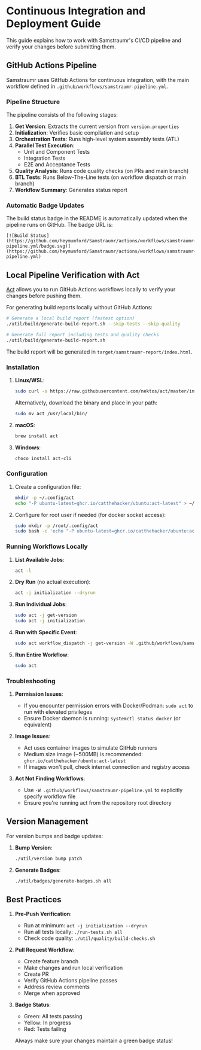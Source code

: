 # Continuous Integration and Deployment Guide

This guide explains how to work with Samstraumr's CI/CD pipeline and verify your changes before submitting them.

## GitHub Actions Pipeline

Samstraumr uses GitHub Actions for continuous integration, with the main workflow defined in `.github/workflows/samstraumr-pipeline.yml`.

### Pipeline Structure

The pipeline consists of the following stages:

1. **Get Version**: Extracts the current version from `version.properties`
2. **Initialization**: Verifies basic compilation and setup
3. **Orchestration Tests**: Runs high-level system assembly tests (ATL)
4. **Parallel Test Execution**:
   - Unit and Component Tests
   - Integration Tests
   - E2E and Acceptance Tests
5. **Quality Analysis**: Runs code quality checks (on PRs and main branch)
6. **BTL Tests**: Runs Below-The-Line tests (on workflow dispatch or main branch)
7. **Workflow Summary**: Generates status report

### Automatic Badge Updates

The build status badge in the README is automatically updated when the pipeline runs on GitHub. The badge URL is:

```
[![Build Status](https://github.com/heymumford/Samstraumr/actions/workflows/samstraumr-pipeline.yml/badge.svg)](https://github.com/heymumford/Samstraumr/actions/workflows/samstraumr-pipeline.yml)
```

## Local Pipeline Verification with Act

[Act](https://github.com/nektos/act) allows you to run GitHub Actions workflows locally to verify your changes before pushing them.

For generating build reports locally without GitHub Actions:

```bash
# Generate a local build report (fastest option)
./util/build/generate-build-report.sh --skip-tests --skip-quality

# Generate full report including tests and quality checks
./util/build/generate-build-report.sh
```

The build report will be generated in `target/samstraumr-report/index.html`.

### Installation

1. **Linux/WSL**:
   ```bash
   sudo curl -s https://raw.githubusercontent.com/nektos/act/master/install.sh | sudo bash
   ```
   
   Alternatively, download the binary and place in your path:
   ```bash
   sudo mv act /usr/local/bin/
   ```

2. **macOS**:
   ```bash
   brew install act
   ```

3. **Windows**:
   ```bash
   choco install act-cli
   ```

### Configuration

1. Create a configuration file:
   ```bash
   mkdir -p ~/.config/act
   echo "-P ubuntu-latest=ghcr.io/catthehacker/ubuntu:act-latest" > ~/.config/act/actrc
   ```

2. Configure for root user if needed (for docker socket access):
   ```bash
   sudo mkdir -p /root/.config/act
   sudo bash -c 'echo "-P ubuntu-latest=ghcr.io/catthehacker/ubuntu:act-latest" > /root/.config/act/actrc'
   ```

### Running Workflows Locally

1. **List Available Jobs**:
   ```bash
   act -l
   ```

2. **Dry Run** (no actual execution):
   ```bash
   act -j initialization --dryrun
   ```

3. **Run Individual Jobs**:
   ```bash
   sudo act -j get-version
   sudo act -j initialization
   ```

4. **Run with Specific Event**:
   ```bash
   sudo act workflow_dispatch -j get-version -W .github/workflows/samstraumr-pipeline.yml
   ```

5. **Run Entire Workflow**:
   ```bash
   sudo act
   ```

### Troubleshooting

1. **Permission Issues**:
   - If you encounter permission errors with Docker/Podman: `sudo act` to run with elevated privileges
   - Ensure Docker daemon is running: `systemctl status docker` (or equivalent)

2. **Image Issues**:
   - Act uses container images to simulate GitHub runners
   - Medium size image (~500MB) is recommended: `ghcr.io/catthehacker/ubuntu:act-latest`
   - If images won't pull, check internet connection and registry access

3. **Act Not Finding Workflows**:
   - Use `-W .github/workflows/samstraumr-pipeline.yml` to explicitly specify workflow file
   - Ensure you're running act from the repository root directory

## Version Management

For version bumps and badge updates:

1. **Bump Version**:
   ```bash
   ./util/version bump patch
   ```

2. **Generate Badges**:
   ```bash
   ./util/badges/generate-badges.sh all
   ```

## Best Practices

1. **Pre-Push Verification**:
   - Run at minimum: `act -j initialization --dryrun`
   - Run all tests locally: `./run-tests.sh all`
   - Check code quality: `./util/quality/build-checks.sh`

2. **Pull Request Workflow**:
   - Create feature branch
   - Make changes and run local verification
   - Create PR
   - Verify GitHub Actions pipeline passes
   - Address review comments
   - Merge when approved

3. **Badge Status**:
   - Green: All tests passing
   - Yellow: In progress
   - Red: Tests failing
   
   Always make sure your changes maintain a green badge status!